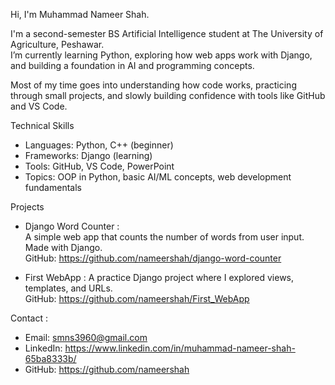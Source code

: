 Hi, I'm Muhammad Nameer Shah.

I'm a second-semester BS Artificial Intelligence student at The University of Agriculture, Peshawar.  
I’m currently learning Python, exploring how web apps work with Django, and building a foundation in AI and programming concepts.

Most of my time goes into understanding how code works, practicing through small projects, and slowly building confidence with tools like GitHub and VS Code.



Technical Skills

- Languages: Python, C++ (beginner)
- Frameworks: Django (learning)
- Tools: GitHub, VS Code, PowerPoint
- Topics: OOP in Python, basic AI/ML concepts, web development fundamentals



Projects

- Django Word Counter :  
  A simple web app that counts the number of words from user input. Made with Django.  
  GitHub: https://github.com/nameershah/django-word-counter

- First WebApp : 
  A practice Django project where I explored views, templates, and URLs.  
  GitHub: https://github.com/nameershah/First_WebApp


 Contact :

- Email: smns3960@gmail.com  
- LinkedIn: https://www.linkedin.com/in/muhammad-nameer-shah-65ba8333b/  
- GitHub: https://github.com/nameershah
